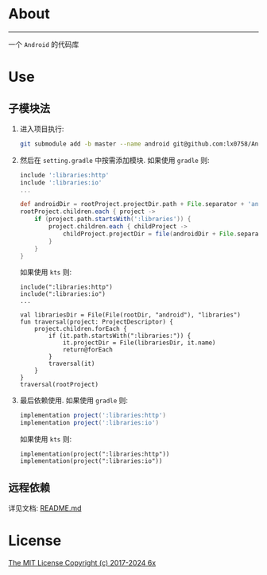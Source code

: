 # About
---
一个 `Android` 的代码库

# Use

## 子模块法

1. 进入项目执行:
   ```bash
   git submodule add -b master --name android git@github.com:lx0758/Android.git android
   ```

1. 然后在 `setting.gradle` 中按需添加模块.
   如果使用 `gradle` 则:
   ```gradle
   include ':libraries:http'
   include ':libraries:io'
   ...
   
   def androidDir = rootProject.projectDir.path + File.separator + 'android'
   rootProject.children.each { project ->
       if (project.path.startsWith(':libraries')) {
           project.children.each { childProject ->
               childProject.projectDir = file(androidDir + File.separator + 'librarys' + File.separator + childProject.name)
           }
       }
   }
   ```
   如果使用 `kts` 则:
   ```dsl
   include(":libraries:http")
   include(":libraries:io")
   ...
   
   val librariesDir = File(File(rootDir, "android"), "libraries")
   fun traversal(project: ProjectDescriptor) {
       project.children.forEach {
           if (it.path.startsWith(":libraries:")) {
               it.projectDir = File(librariesDir, it.name)
               return@forEach
           }
           traversal(it)
       }
   }
   traversal(rootProject)
   ```

1. 最后依赖使用.
   如果使用 `gradle` 则:
   ```gradle
   implementation project(':libraries:http')
   implementation project(':libraries:io')
   ```
   如果使用 `kts` 则:
   ```dsl
   implementation(project(":libraries:http"))
   implementation(project(":libraries:io"))
   ```

## 远程依赖

详见文档: [README.md](./libraries/README.md)

# License

[The MIT License Copyright (c) 2017-2024 6x](/LICENSE.txt)
